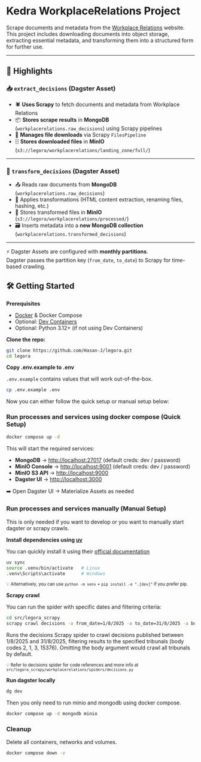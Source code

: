 # Kedra WorkplaceRelations Project  

Scrape documents and metadata from the [Workplace Relations](https://workplacerelations.ie/en/search) website.  
This project includes downloading documents into object storage, extracting essential metadata, and transforming them into a structured form for further use.  

---

## 🚀 Highlights  

### 📥 `extract_decisions` (Dagster Asset)  
- 🕷 **Uses Scrapy** to fetch documents and metadata from Workplace Relations  
- 📦 **Stores scrape results** in **MongoDB** (`workplacerelations.raw_decisions`) using Scrapy pipelines  
- 📑 **Manages file downloads** via Scrapy `FilesPipeline`  
- 🗄 **Stores downloaded files** in **MinIO** (`s3://legora/workplacerelations/landing_zone/full/`)  

---

### 🔄 `transform_decisions` (Dagster Asset)  
- 📤 Reads raw documents from **MongoDB** (`workplacerelations.raw_decisions`)  
- 🧹 Applies transformations (HTML content extraction, renaming files, hashing, etc.)  
- 📂 Stores transformed files in **MinIO** (`s3://legora/workplacerelations/processed/`)  
- 🗃 Inserts metadata into a **new MongoDB collection** (`workplacerelations.transformed_decisions`)  

---

⚡ Dagster Assets are configured with **monthly partitions**.  
Dagster passes the partition key (`from_date`, `to_date`) to Scrapy for time-based crawling.  

## 🛠 Getting Started  

**Prerequisites**  
- [Docker](https://docs.docker.com/get-docker/) & Docker Compose  
- Optional: [Dev Containers](https://code.visualstudio.com/docs/devcontainers/containers)  
- Optional: Python 3.12+ (if not using Dev Containers)  

**Clone the repo:**
```bash
git clone https://github.com/Hasan-J/legora.git
cd legora
```

**Copy .env.example to .env**

`.env.example` contains values that will work out-of-the-box.

```bash
cp .env.example .env
```

Now you can either follow the quick setup or manual setup below:

### Run processes and services using docker compose (Quick Setup)

```bash
docker compose up -d
```

This will start the required services:
- **MongoDB** → [http://localhost:27017](http://localhost:27017) (default creds: dev / password)
- **MinIO Console** → [http://localhost:9001](http://localhost:9001) (default creds: dev / password)
- **MinIO S3 API** → [http://localhost:9000](http://localhost:9000)
- **Dagster UI** → [http://localhost:3000](http://localhost:3000)


➡️ Open Dagster UI → Materialize Assets as needed

### Run processes and services manually (Manual Setup)

This is only needed if you want to develop or you want to manually start dagster or scrapy crawls.

**Install dependencies using [uv](https://docs.astral.sh/uv/)**

You can quickly install it using their [official documentation](https://docs.astral.sh/uv/getting-started/installation/)

```bash
uv sync
source .venv/bin/activate   # Linux
.venv\Scripts\activate      # Windows
```
<sub>💡 Alternatively, you can use `python -m venv` + `pip install -e ".[dev]"` if you prefer pip.</sub>

**Scrapy crawl**

You can run the spider with specific dates and filtering criteria:

```bash
cd src/legora_scrapy
scrapy crawl decisions -a from_date=1/8/2025 -a to_date=31/8/2025 -a body=2,1,3,15376
```

Runs the decisions Scrapy spider to crawl decisions published between 1/8/2025 and 31/8/2025, filtering results to the specified tribunals (body codes 2, 1, 3, 15376). Omitting the body argument would crawl all tribunals by default.

<sub>💡 Refer to decisions spider for code references and more info at `src/legora_scrapy/workplacerelations/spiders/decisions.py`</sub>

**Run dagster locally**

```bash
dg dev
```

Then you only need to run minio and mongodb using docker compose.

```bash
docker compose up -d mongodb minio
```

### Cleanup

Delete all containers, networks and volumes.

```bash
docker compose down -v
```
